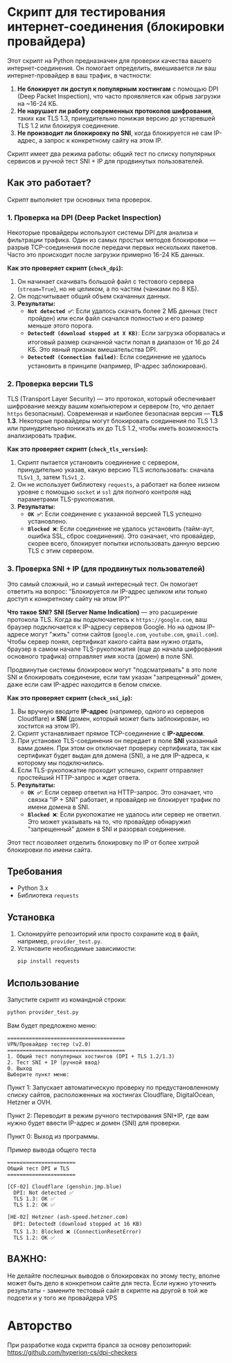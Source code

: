 # Скрипт для тестирования интернет-соединения (блокировки провайдера)

Этот скрипт на Python предназначен для проверки качества вашего интернет-соединения. Он помогает определить, вмешивается ли ваш интернет-провайдер в ваш трафик, в частности:

1.  **Не блокирует ли доступ к популярным хостингам** с помощью DPI (Deep Packet Inspection), что часто проявляется как обрыв загрузки на ~16-24 КБ.
2.  **Не нарушает ли работу современных протоколов шифрования**, таких как TLS 1.3, принудительно понижая версию до устаревшей TLS 1.2 или блокируя соединение.
3.  **Не производит ли блокировку по SNI**, когда блокируется не сам IP-адрес, а запрос к конкретному сайту на этом IP.

Скрипт имеет два режима работы: общий тест по списку популярных сервисов и ручной тест SNI + IP для продвинутых пользователей.

## Как это работает?

Скрипт выполняет три основных типа проверок.

### 1. Проверка на DPI (Deep Packet Inspection)

Некоторые провайдеры используют системы DPI для анализа и фильтрации трафика. Один из самых простых методов блокировки — разрыв TCP-соединения после передачи первых нескольких пакетов. Часто это происходит после загрузки примерно 16-24 КБ данных.

**Как это проверяет скрипт (`check_dpi`):**

1.  Он начинает скачивать большой файл с тестового сервера (`stream=True`), но не целиком, а по частям (чанками по 8 КБ).
2.  Он подсчитывает общий объем скачанных данных.
3.  **Результаты:**
    *   **`Not detected ✅`**: Если удалось скачать более 2 МБ данных (тест пройден) или если файл скачался полностью и его размер меньше этого порога.
    *   **`Detected❗️ (download stopped at X KB)`**: Если загрузка оборвалась и итоговый размер скачанной части попал в диапазон от 16 до 24 КБ. Это явный признак вмешательства DPI.
    *   **`Detected❗️ (Connection failed)`**: Если соединение не удалось установить в принципе (например, IP-адрес заблокирован).

### 2. Проверка версии TLS

TLS (Transport Layer Security) — это протокол, который обеспечивает шифрование между вашим компьютером и сервером (то, что делает `https` безопасным). Современная и наиболее безопасная версия — **TLS 1.3**. Некоторые провайдеры могут блокировать соединения по TLS 1.3 или принудительно понижать их до TLS 1.2, чтобы иметь возможность анализировать трафик.

**Как это проверяет скрипт (`check_tls_version`):**

1.  Скрипт пытается установить соединение с сервером, принудительно указав, какую версию TLS использовать: сначала `TLSv1_3`, затем `TLSv1_2`.
2.  Он не использует библиотеку `requests`, а работает на более низком уровне с помощью `socket` и `ssl` для полного контроля над параметрами TLS-рукопожатия.
3.  **Результаты:**
    *   **`OK ✅`**: Если соединение с указанной версией TLS успешно установлено.
    *   **`Blocked ❌`**: Если соединение не удалось установить (тайм-аут, ошибка SSL, сброс соединения). Это означает, что провайдер, скорее всего, блокирует попытки использовать данную версию TLS с этим сервером.

### 3. Проверка SNI + IP (для продвинутых пользователей)

Это самый сложный, но и самый интересный тест. Он помогает ответить на вопрос: "Блокируется ли IP-адрес целиком или только доступ к конкретному сайту на этом IP?"

**Что такое SNI?**
**SNI (Server Name Indication)** — это расширение протокола TLS. Когда вы подключаетесь к `https://google.com`, ваш браузер подключается к IP-адресу серверов Google. Но на одном IP-адресе могут "жить" сотни сайтов (`google.com`, `youtube.com`, `gmail.com`). Чтобы сервер понял, сертификат какого сайта вам нужно отдать, браузер в самом начале TLS-рукопожатия (еще до начала шифрования основного трафика) отправляет имя хоста (домен) в поле SNI.

Продвинутые системы блокировок могут "подсматривать" в это поле SNI и блокировать соединение, если там указан "запрещенный" домен, даже если сам IP-адрес находится в белом списке.

**Как это проверяет скрипт (`check_sni_ip`):**

1.  Вы вручную вводите **IP-адрес** (например, одного из серверов Cloudflare) и **SNI** (домен, который может быть заблокирован, но хостится на этом IP).
2.  Скрипт устанавливает прямое TCP-соединение с **IP-адресом**.
3.  При установке TLS-соединения он передает в поле **SNI** указанный вами домен. При этом он отключает проверку сертификата, так как сертификат будет выдан для домена (SNI), а не для IP-адреса, к которому мы подключились.
4.  Если TLS-рукопожатие проходит успешно, скрипт отправляет простейший HTTP-запрос и ждет ответа.
5.  **Результаты:**
    *   **`OK ✅`**: Если сервер ответил на HTTP-запрос. Это означает, что связка "IP + SNI" работает, и провайдер не блокирует трафик по имени домена в SNI.
    *   **`Blocked ❌`**: Если рукопожатие не удалось или сервер не ответил. Это может указывать на то, что провайдер обнаружил "запрещенный" домен в SNI и разорвал соединение.

Этот тест позволяет отделить блокировку по IP от более хитрой блокировки по имени сайта.

## Требования

*   Python 3.x
*   Библиотека `requests`

## Установка

1.  Склонируйте репозиторий или просто сохраните код в файл, например, `provider_test.py`.
2.  Установите необходимые зависимости:
    ```bash
    pip install requests
    ```

## Использование

Запустите скрипт из командной строки:

```bash
python provider_test.py
```

Вам будет предложено меню:

```
======================================
VPN/Провайдер тестер (v2.0)
======================================
1. Общий тест популярных хостингов (DPI + TLS 1.2/1.3)
2. Тест SNI + IP (ручной ввод)
0. Выход
Выберите пункт меню:
```

Пункт 1: Запускает автоматическую проверку по предустановленному списку сайтов, расположенных на хостингах Cloudflare, DigitalOcean, Hetzner и OVH.

Пункт 2: Переводит в режим ручного тестирования SNI+IP, где вам нужно будет ввести IP-адрес и домен (SNI) для проверки.

Пункт 0: Выход из программы.

Пример вывода общего теста

```
======================
Общий тест DPI и TLS
======================

[CF-02] Cloudflare (genshin.jmp.blue)
  DPI: Not detected ✅
  TLS 1.3: OK ✅
  TLS 1.2: OK ✅

[HE-02] Hetzner (ash-speed.hetzner.com)
  DPI: Detected❗️ (download stopped at 16 KB)
  TLS 1.3: Blocked ❌ (ConnectionResetError)
  TLS 1.2: OK ✅
```

## ВАЖНО:

Не делайте поспешных выводов о блокировках по этому тесту, вполне может быть дело в конкретном сайте для теста. Если нужно уточнить результаты - замените тестовый сайт в скрипте на другой в той же подсети и у того же провайдера VPS

# Авторство

При разработке кода скрипта брался за основу репозиторий: https://github.com/hyperion-cs/dpi-checkers
